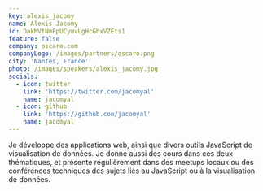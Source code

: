 ```yaml
---
key: alexis_jacomy
name: Alexis Jacomy
id: DakMVtNmFpUCymvLgHcGhxVZEts1
feature: false
company: oscaro.com
companyLogo: /images/partners/oscaro.png
city: 'Nantes, France'
photo: /images/speakers/alexis_jacomy.jpg
socials:
  - icon: twitter
    link: 'https://twitter.com/jacomyal'
    name: jacomyal
  - icon: github
    link: 'https://github.com/jacomyal'
    name: jacomyal
---
```

Je développe des applications web, ainsi que divers outils JavaScript de visualisation de données.
Je donne aussi des cours dans ces deux thématiques, et présente régulièrement dans des meetups locaux ou des conférences techniques des sujets liés au JavaScript ou à la visualisation de données.